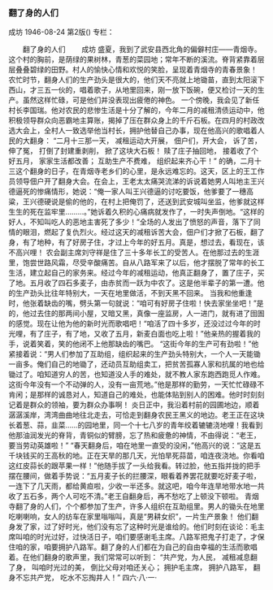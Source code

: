 ### 翻了身的人们
成坊
1946-08-24
第2版()
专栏：

　　翻了身的人们
　　成坊
    盛夏，我到了武安县西北角的偏僻村庄——青烟寺。
    这个村的胸前，是荫绿的果树林，青葱的菜园地；常年不断的溪流。脊背紧靠着层层叠叠碧绿的田野。村人的愉快心情和欢悦的笑脸，呈现着青烟寺的青春景象！
    农忙时节，翻身人们的生产劲头是很大的，他们天不亮就上地锄苗，直到太阳滚下西山，才三五一伙的，唱着歌子，从地里回来，刚一放下饭碗，便又检讨一天的生产。虽然这样忙碌，可是他们并没表现出疲倦的神色。
    一个傍晚，我会见了新任村长李国瑞。他对农民的悲惨生活是十分了解的，今年二月的减租清债运动中，他积极领导群众向恶霸地主算账，揭掉了压在群众身上的千斤石板。在四月的村政改选大会上，全村人一致选举他当村长，拥护他替自己办事，现在他高兴的歌唱着人民的大翻身：
    “二月十三那一天，
    减租运动大开展，
    佃户们，开大会，
    诉了苦，伸了冤，
    打倒了封建重剥削，
    掀了这块大石板！
    赎了庄子抽回地，
    接着收了个好五月，
    家家生活都改善；
    互助生产不费难，
    组织起来齐心干！”
    的确，二月十三这个翻身的日子，在青烟寺老乡们的心里，是永远难忘的。这天，区上的王工作员领导佃户开了翻身大会。在会上，王老太太痛哭流涕的诉说着她男人叫地主王兴德逼死的惨痛情形，她说：“俺一家人叫王兴德逼的讨吃要饭，他爹要了一穗高粱，王兴德硬说是偷的他的，在村上把俺罚了，还送到武安城叫坐监，他爹就这样生生的死在监牢里………。”她诉着久积的心痛病就发作了，一时失声倒地。“这样的好人，不知叫吃人的恶地主害死了多少！”全场的人发出了愤怒的声音，落下了同情的眼泪，燃起了复仇烈火。经过这天的减租诉苦大会，佃户们才掀了石板，翻了身，有了地种，有了好房子住，才过上今年的好五月。真是，想过去，看现在，该不高兴哩！
    农会副主席刘守祥是住了三十多年长工的受苦人。在他那过去的生涯里，饱尝世路风霜，尽受辛酸痛苦。自从八路军来了以后，他才摆脱了常年的长工生活，建立起自己的家务来。经过今年的减租运动，他真正翻身了，置了庄子，买了地。五月收了四石多麦子，由赤贫而一跃为中农了。这是他半辈子的第一遭。他的生产劲头比往年特别大，一天在地里做活，不到天黑不回来。
    当我和他重逢时，他张着缺齿的嘴，劈头第一句就说：“咱可有好房子住啦！快去家坐坐吧！”是的，他过去住的那两间小屋，又暗又黑，真像一座监房，人一进门，就有进了囹圄的感觉。现在让他为他的新时光而歌唱吧！“咱活了四十多岁，还没过过今年的时光哩，有了庄子，有了地，又收了五月，新麦白面也吃上啦！”他亲热的握着我的手，说着笑着，笑的他闭不上他那缺齿的嘴巴。
    “这街今年的生产可有劲啦！”他紧接着说：“男人们参加了互助组，组织起来的生产劲头特别大，一个人一天能锄一亩多。俺们自己的地锄了，还动员互助组卖工，把贫苦孤寡人家和抗属的地也给锄过了。咱知道穷人的苦，也知道没人手的难处，就不教人家东跑西跑觅人作难。这街今年没有一个不动弹的人，没有一亩荒地。”他是那样的勤劳，一天忙忙碌碌不肯闲；是那样的诚恳对人，知道自己的难处，也能体贴到别人的困难。他时时刻刻记着是群众的领袖，要为群众办事啊！
    炎日正中，我沿着村前的园圃地边，顺着潺潺溪岸，湾湾曲曲地往北走去，可恰走到翻身农民王黑义的地边。老王正在这块长着葱、蒜，韭菜……的园地里，同一个十七八岁的青年绞着辘辘浇地哩！我看到他那油润发光的脊背，青铜似的臂膀，忘了热和疲惫的神情，不由得说：“老王，要当劳动英雄啦！”
    “春天翻身后，咱在地里一直受的没闲，”他高兴的说：“这是五千块钱买的王高秋的地。正在天旱的那几天，光怕旱死蒜苗，咱连夜浇地。你看咱这红皮蒜长的跟苹果一样！”他随手拔了一头给我看。转过脸，他五指并拢的把手摆在腰间，做着手势说：“五月麦子长的拦腰深，眼看着养罢花就要吃好麦子啦，一连下了几天雨，都给黄疸啦，少收一半还多。就这吧，咱今年连旱地带水地一共收了五石多，两个人可吃不清。”老王自翻身后，再不愁吃了上顿没下顿啦。
    青烟寺翻了身的人们，个个都参加了生产，许多人组织在互助组里。男人的锄头在地里吃喇喇响，女人的纺车在家里嗡嗡叫，真是“男耕女织”，一片生产景象！
    他们翻身发了家，过了好时光，他们没有忘了这种时光是谁给的。他们时刻在谈论：毛主席叫咱的时光过好，过快活日子，咱们要感谢毛主席。八路军把鬼子打走了，才保住咱的家，咱要拥护八路军。翻了身的人们都在为自己的自由幸福的生活而歌唱着。在他们翻身的歌声里，我们常常可以听到：
    “共产党，为人民，
    减租减息翻了身，
    叫咱时光过的美，
    倒比父母对咱还关心；
    拥护毛主席，
    拥护八路军，
    翻身不忘共产党，
    吃水不忘掏井人！”
                                    四六·八·一·
